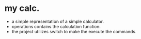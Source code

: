 # my calc.
* a simple representation of a simple calculator. 
* operations contains the calculation function.
* the project utilizes switch to make the execute the commands.